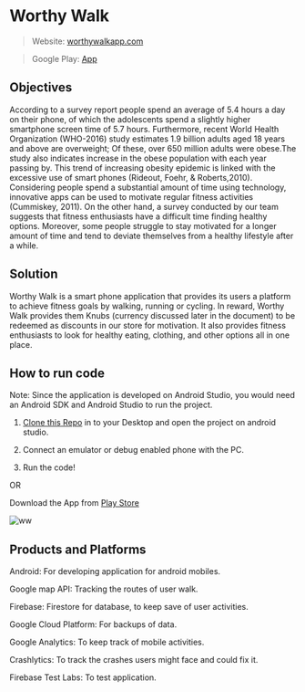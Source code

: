 # Worthy Walk

> Website: [worthywalkapp.com](http://worthywalkapp.com/)

> Google Play: [App](https://play.google.com/store/apps/details?id=worthywalk.example.com.worthywalk&fbclid=IwAR2Ba9o4z1MHh6XxvxOse-Kedc2g8EIySpPAcDd7W_0EN7pvEpH1sVEoiwg)

## Objectives
According to a survey report people spend an average of 5.4 hours a day on their phone, of which the adolescents spend a slightly higher smartphone screen time of 5.7 hours. Furthermore, recent World Health Organization (WHO-2016) study estimates 1.9 billion adults aged 18 years and above are overweight; Of these, over 650 million adults were obese.The study also indicates increase in the obese population with each year passing by. This trend of increasing obesity epidemic is linked with the excessive use of smart phones (Rideout, Foehr, & Roberts,2010). Considering people spend a substantial amount of time using technology, innovative apps can be used to motivate regular fitness activities (Cummiskey, 2011). On the other hand, a survey conducted by our team suggests that fitness enthusiasts have a difficult time finding healthy options. Moreover, some people struggle to stay motivated for a longer amount of time and tend to deviate themselves from a healthy lifestyle after a while. 

## Solution
Worthy Walk is a smart phone application that provides its users a platform to achieve fitness goals by walking, running or cycling. In reward, Worthy Walk provides them Knubs (currency discussed later in the document) to be redeemed as discounts in our store for motivation. It also provides fitness enthusiasts to look for healthy eating, clothing, and other options all in one place.

## How to run code

Note: Since the application is developed on Android Studio, you would need an Android SDK and Android Studio to run the project.

1. [Clone this Repo](https://github.com/moazzammmaqsood/worthywalk) in to your Desktop and open the project on android studio.

2. Connect an emulator or debug enabled phone with the PC.

3. Run the code!

OR

Download the App from [Play Store](https://play.google.com/store/apps/details?id=worthywalk.example.com.worthywalk&fbclid=IwAR2Ba9o4z1MHh6XxvxOse-Kedc2g8EIySpPAcDd7W_0EN7pvEpH1sVEoiwg)

![ww](https://user-images.githubusercontent.com/44579545/80862145-2b6b8c00-8c8c-11ea-8d26-1201e8a55668.png)

## Products and Platforms
Android: For developing application for android mobiles.

Google map API: Tracking the routes of user walk. 

Firebase: Firestore for database, to keep save of user activities.

Google Cloud Platform: For backups of data.

Google Analytics: To keep track of mobile activities.

Crashlytics: To track the crashes users might face and could fix it.

Firebase Test Labs: To test application.


